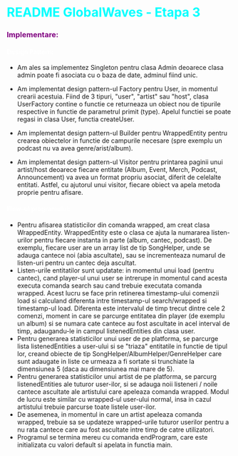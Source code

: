 # <span style="color: cyan;">README GlobalWaves - Etapa 3</span>

### <span style="color: purple;">Implementare:</span>

#### <span style="color:white;">Design Pattern:</span>
* Am ales sa implementez Singleton pentru clasa Admin deoarece clasa admin poate fi asociata cu o baza de date,
adminul fiind unic. <br>


* Am implementat design pattern-ul Factory pentru User, in momentul crearii acestuia. Fiind de 3 tipuri, "user",
"artist" sau "host", clasa UserFactory contine o functie ce returneaza un obiect nou de tipurile respective in
functie de parametrul primit (type). Apelul functiei se poate regasi in clasa User, functia createUser.


* Am implementat design pattern-ul Builder pentru WrappedEntity pentru crearea obiectelor in functie de campurile
necesare (spre exemplu un podcast nu va avea genre/arist/album).


* Am implementat design pattern-ul Visitor pentru printarea paginii unui artist/host deoarece fiecare entitate (Album,
Event, Merch, Podcast, Announcement) va avea un format propriu asociat, diferit de celelalte entitati. Astfel, cu
ajutorul unui visitor, fiecare obiect va apela metoda proprie pentru afisare.

#### <span style="color:white;">Flow-ul programului:</span>

* Pentru afisarea statisticilor din comanda wrapped, am creat clasa WrappedEntity.
  WrappedEntity este o clasa ce ajuta la numararea listen-urilor pentru fiecare instanta in parte (album, cantec, 
  podcast). De exemplu, fiecare user are un array list de tip SongHelper, unde se adauga cantece noi (abia ascultate), 
  sau se incrementeaza numarul de listen-uri pentru  un cantec deja ascultat.
* Listen-urile entitatilor sunt updatate: in momentul unui load (pentru cantec), cand
  player-ul unui user se intrerupe in momentul cand acesta executa comanda search sau cand trebuie executata comanda wrapped.
  Acest lucru se face prin retinerea
  timestamp-ului comenzii load si calculand diferenta intre timestamp-ul search/wrapped si timestamp-ul load. Diferenta este
  intervalul de timp trecut dintre cele 2 comenzi, moment in care se parcurge entitatea din player (de exemplu un album)
  si se numara cate cantece au fost ascultate in acel interval de timp, adaugandu-le in campul listenedEntities din
  clasa user.
* Pentru generarea statisticilor unui user de pe platforma, se parcurge lista listenedEntities a user-ului si
  se "triaza" entitatile in functie de tipul lor, creand obiecte de tip SongHelper/AlbumHelper/GenreHelper care sunt
  adaugate in liste ce urmeaza a fi sortate si trunchiate la dimensiunea 5 (daca au dimensiunea mai mare de 5).
* Pentru generarea statisticilor unui artist de pe platforma, se parcurg listenedEntities ale tuturor user-ilor,
  si se adauga noii listeneri / noile cantece ascultate ale artistului care apeleaza comanda wrapped. Modul de lucru
  este similar cu wrapped-ul user-ului normal, insa in cazul artistului trebuie parcurse toate listele user-ilor.
* De asemenea, in momentul in care un artist apeleaza comanda wrapped, trebuie sa se updateze wrapped-urile tuturor
  userilor pentru a nu rata cantece care au fost ascultate intre timp de catre utilizatori.
* Programul se termina mereu cu comanda endProgram, care este initializata cu valori default si apelata in functia main.